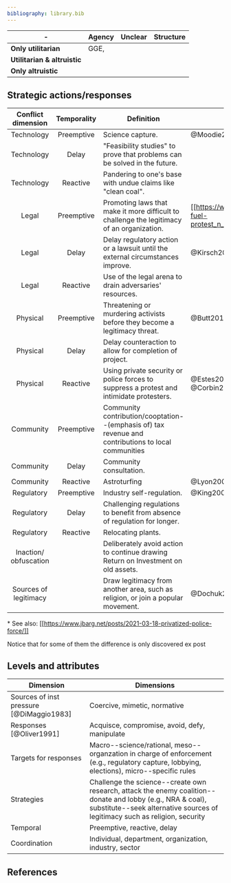 ```yaml
---
bibliography: library.bib
---
```


\-                          | Agency        | Unclear       | Structure
---                         | ---           | ---           | ---
**Only utilitarian**        | GGE,          |               |
**Utilitarian & altruistic**|               |               |
**Only altruistic**         |               |               |

## Strategic actions/responses

Conflict dimension  | Temporality   | Definition                                                                                               | Reference(s)
 :-:                | :-:           | -------------------------------                                                                         | ------------
Technology          | Preemptive    | Science capture.                                                                                         | @Moodie2013
Technology          | Delay         | "Feasibility studies" to prove that problems can be solved in the future.
Technology          | Reactive      | Pandering to one's base with undue claims like "clean coal".
Legal               | Preemptive    | Promoting laws that make it more difficult to challenge the legitimacy of an organization.   | [[https://www.huffingtonpost.ca/entry/fossil-fuel-protest_n_602c1ff6c5b6c95056f3f6af]]
Legal               | Delay         | Delay regulatory action or a lawsuit until the external circumstances improve.                           | @Kirsch2020    
Legal               | Reactive      | Use of the legal arena to drain adversaries' resources.
Physical            | Preemptive    | Threatening or murdering activists before they become a legitimacy threat.                               | @Butt2019
Physical            | Delay         | Delay counteraction to allow for completion of project.
Physical            | Reactive      | Using private security or police forces to suppress a protest and intimidate protesters.                 | @Estes2019a, @Humphreys2013, @Corbin2015 \*
Community           | Preemptive    | Community contribution/cooptation--(emphasis of) tax revenue and contributions to local communities
Community           | Delay         | Community consultation.
Community           | Reactive      | Astroturfing                                                                                             | @Lyon2004
Regulatory          | Preemptive    | Industry self-regulation.                                                                                | @King2000, @Lenox2003
Regulatory          | Delay         | Challenging regulations to benefit from absence of regulation for longer.
Regulatory          | Reactive      | Relocating plants.
Inaction/ obfuscation|              | Deliberately avoid action to continue drawing Return on Investment on old assets.
Sources of legitimacy|              | Draw legitimacy from another area, such as religion, or join a popular movement.                         | @Dochuk2019

\* See also: [[https://www.jbarg.net/posts/2021-03-18-privatized-police-force/]]

Notice that for some of them the difference is only discovered ex post

## Levels and attributes

Dimension                                   | Dimensions
---                                         | ------
Sources of inst pressure [@DiMaggio1983]    | Coercive, mimetic, normative
Responses [@Oliver1991]                     | Acquisce, compromise, avoid, defy, manipulate
Targets for responses                       | Macro--science/rational, meso--organzation in charge of enforcement (e.g., regulatory capture, lobbying, elections), micro--specific rules
Strategies                                  | Challenge the science--create own research, attack the enemy coalition--donate and lobby (e.g., NRA & coal), substitute--seek alternative sources of legitimacy such as religion, security
Temporal                                    | Preemptive, reactive, delay
Coordination                                | Individual, department, organization, industry, sector

## References
